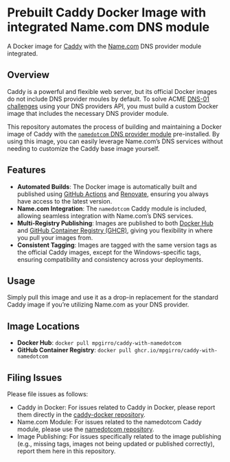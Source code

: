 # Prebuilt Caddy Docker Image with integrated Name.com DNS module

A Docker image for [Caddy](https://github.com/caddyserver/caddy) with the [Name.com](https://www.name.com) DNS provider module integrated.

## Overview

Caddy is a powerful and flexible web server, but its official Docker images do not include DNS provider moules by default. To solve ACME [DNS-01 challenges](https://letsencrypt.org/docs/challenge-types/) using your DNS providers API, you must build a custom Docker image that includes the necessary DNS provider module.

This repository automates the process of building and maintaining a Docker image of Caddy with the [`namedotcom` DNS provider module](https://github.com/caddy-dns/namedotcom) pre-installed. By using this image, you can easily leverage Name.com’s DNS services without needing to customize the Caddy base image yourself.

## Features

- __Automated Builds__: The Docker image is automatically built and published using [GitHub Actions](https://docs.github.com/en/actions) and [Renovate](https://docs.renovatebot.com), ensuring you always have access to the latest version.
- __Name.com Integration__: The `namedotcom` Caddy module is included, allowing seamless integration with Name.com’s DNS services.
- __Multi-Registry Publishing__: Images are published to both [Docker Hub](https://hub.docker.com/repository/docker/mpgirro/caddy-with-namedotcom/general) and [GitHub Container Registry (GHCR)](https://github.com/mpgirro/caddy-with-namedotcom/pkgs/container/caddy-with-namedotcom), giving you flexibility in where you pull your images from.
- __Consistent Tagging__: Images are tagged with the same version tags as the official Caddy images, except for the Windows-specific tags, ensuring compatibility and consistency across your deployments.

## Usage

Simply pull this image and use it as a drop-in replacement for the standard Caddy image if you’re utilizing Name.com as your DNS provider.

## Image Locations

- __Docker Hub__: `docker pull mpgirro/caddy-with-namedotcom`
- __GitHub Container Registry__: `docker pull ghcr.io/mpgirro/caddy-with-namedotcom`

## Filing Issues

Please file issues as follows:

- Caddy in Docker: For issues related to Caddy in Docker, please report them directly in the [caddy-docker repository](https://github.com/caddyserver/caddy-docker/issues).
- Name.com Module: For issues related to the namedotcom Caddy module, please use the [namedotcom repository](https://github.com/caddy-dns/namedotcom/issues).
- Image Publishing: For issues specifically related to the image publishing (e.g., missing tags, images not being updated or published correctly), report them here in this repository.

